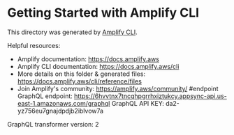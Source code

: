 # Getting Started with Amplify CLI
This directory was generated by [Amplify CLI](https://docs.amplify.aws/cli).

Helpful resources:
- Amplify documentation: https://docs.amplify.aws
- Amplify CLI documentation: https://docs.amplify.aws/cli
- More details on this folder & generated files: https://docs.amplify.aws/cli/reference/files
- Join Amplify's community: https://amplify.aws/community/
#endpoint
GraphQL endpoint: https://6hvvtnx7tncqhpgrrhxiztukcy.appsync-api.us-east-1.amazonaws.com/graphql
GraphQL API KEY: da2-yz756eu7gnajdpdjb2iblvow7a

GraphQL transformer version: 2
